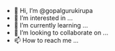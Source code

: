 - 👋 Hi, I’m @gopalgurukirupa
- 👀 I’m interested in ...
- 🌱 I’m currently learning ...
- 💞️ I’m looking to collaborate on ...
- 📫 How to reach me ...

<!---
gopalgurukirupa/gopalgurukirupa is a ✨ special ✨ repository because its `README.md` (this file) appears on your GitHub profile.
You can click the Preview link to take a look at your changes.
--->
